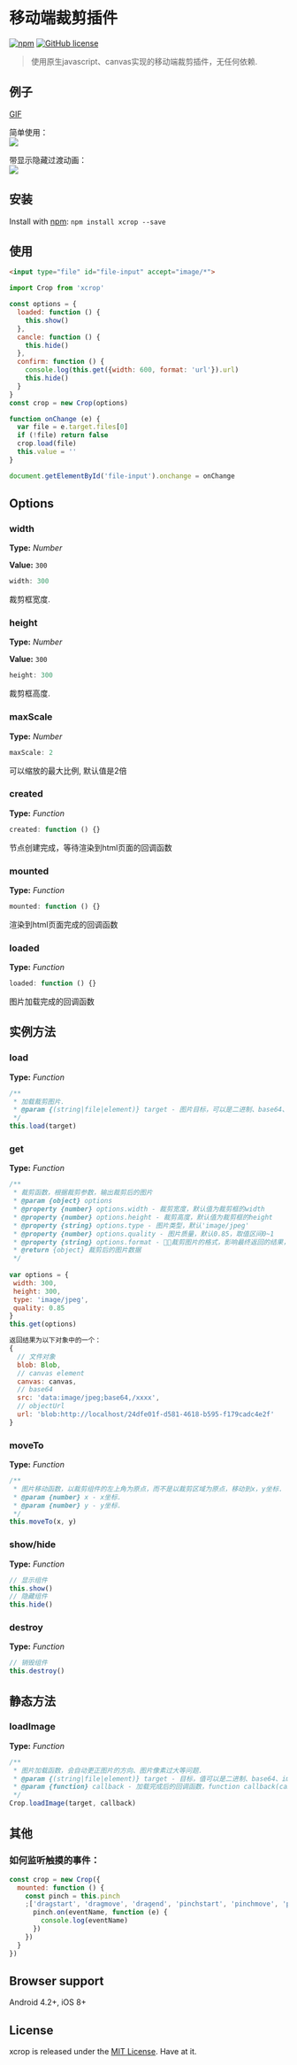 # 移动端裁剪插件  

[![npm](https://img.shields.io/npm/v/xcrop.svg)](https://www.npmjs.com/package/xcrop) [![GitHub license](https://img.shields.io/badge/license-MIT-blue.svg)]()

> 使用原生javascript、canvas实现的移动端裁剪插件，无任何依赖. 

## 例子
[GIF](https://o818xvhxo.qnssl.com/o_1c67cjdgr10g81afk1bsd1qvsgjn9.gif)  

简单使用：  
<img src="https://o818xvhxo.qnssl.com/o_1c6p8h25krv6v2eqo9aao1b4p9.png" />  

带显示隐藏过渡动画：  
<img src="https://o818xvhxo.qnssl.com/o_1c6p8l5prv8u1c5o14o6lmj163h.png" />  

## 安装

Install with [npm](https://www.npmjs.com/package/xcrop): `npm install xcrop --save`

## 使用

```html
<input type="file" id="file-input" accept="image/*">
```

``` js
import Crop from 'xcrop'

const options = {
  loaded: function () {
    this.show()
  },
  cancle: function () {
    this.hide()
  },
  confirm: function () {
    console.log(this.get({width: 600, format: 'url'}).url)
    this.hide()
  }
}
const crop = new Crop(options)

function onChange (e) {
  var file = e.target.files[0]
  if (!file) return false
  crop.load(file)
  this.value = ''
}

document.getElementById('file-input').onchange = onChange
```

## Options

### width

**Type:** _Number_

**Value:** `300`

``` js
width: 300
```

裁剪框宽度.

### height

**Type:** _Number_ 

**Value:** `300`

``` js
height: 300
```

裁剪框高度.

### maxScale

**Type:** _Number_

``` js
maxScale: 2
```

可以缩放的最大比例, 默认值是2倍

### created

**Type:** _Function_

``` js
created: function () {}
```

节点创建完成，等待渲染到html页面的回调函数

### mounted

**Type:** _Function_

``` js
mounted: function () {}
```

渲染到html页面完成的回调函数

### loaded

**Type:** _Function_

``` js
loaded: function () {}
```

图片加载完成的回调函数

## 实例方法
  
### load
**Type:** _Function_

``` js
/**
 * 加载裁剪图片.
 * @param {(string|file|element)} target - 图片目标，可以是二进制、base64、imageElement、objectUrl或者canvas.
 */
this.load(target)
```  

### get
**Type:** _Function_

``` js
/**
 * 裁剪函数，根据裁剪参数，输出裁剪后的图片
 * @param {object} options
 * @property {number} options.width - 裁剪宽度，默认值为裁剪框的width
 * @property {number} options.height - 裁剪高度，默认值为裁剪框的height
 * @property {string} options.type - 图片类型，默认'image/jpeg'
 * @property {number} options.quality - 图片质量，默认0.85，取值区间0~1
 * @property {string} options.format - 裁剪图片的格式，影响最终返回的结果，默认 'canvas'， 可选：canvas、src、blob、url
 * @return {object} 裁剪后的图片数据
 */
 
var options = {
 width: 300, 
 height: 300, 
 type: 'image/jpeg', 
 quality: 0.85
}
this.get(options)

返回结果为以下对象中的一个：
{
  // 文件对象
  blob: Blob,
  // canvas element
  canvas: canvas,
  // base64
  src: 'data:image/jpeg;base64,/xxxx',
  // objectUrl
  url: 'blob:http://localhost/24dfe01f-d581-4618-b595-f179cadc4e2f'
}
```  

### moveTo
**Type:** _Function_

``` js
/**
 * 图片移动函数，以裁剪组件的左上角为原点，而不是以裁剪区域为原点，移动到x，y坐标.
 * @param {number} x - x坐标.
 * @param {number} y - y坐标.
 */
this.moveTo(x, y)
```

### show/hide
**Type:** _Function_

``` js
// 显示组件
this.show()
// 隐藏组件
this.hide()
```

### destroy
**Type:** _Function_

``` js
// 销毁组件
this.destroy()
```

## 静态方法

### loadImage
**Type:** _Function_

``` js
/**
 * 图片加载函数，会自动更正图片的方向、图片像素过大等问题.
 * @param {(string|file|element)} target - 目标，值可以是二进制、base64、imageElement、objectUrl或者canvas.
 * @param {function} callback - 加载完成后的回调函数，function callback(canvas) {...}.
 */
Crop.loadImage(target, callback)
```

## 其他

### 如何监听触摸的事件：
``` js
const crop = new Crop({
  mounted: function () {
    const pinch = this.pinch
    ;['dragstart', 'dragmove', 'dragend', 'pinchstart', 'pinchmove', 'pinchend'].forEach(eventName => {
      pinch.on(eventName, function (e) {
        console.log(eventName)
      })
    })
  }
})
```

## Browser support

Android 4.2+, iOS 8+


## License

xcrop is released under the [MIT License](http://desandro.mit-license.org/). Have at it.  
